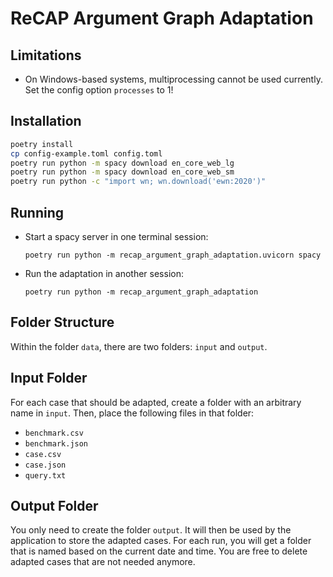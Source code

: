 # ReCAP Argument Graph Adaptation

## Limitations

- On Windows-based systems, multiprocessing cannot be used currently. Set the config option `processes` to 1!

## Installation

```sh
poetry install
cp config-example.toml config.toml
poetry run python -m spacy download en_core_web_lg
poetry run python -m spacy download en_core_web_sm
poetry run python -c "import wn; wn.download('ewn:2020')"
```

## Running

- Start a spacy server in one terminal session:

  ```poetry run python -m recap_argument_graph_adaptation.uvicorn spacy```

- Run the adaptation in another session:

  ```poetry run python -m recap_argument_graph_adaptation```

## Folder Structure

Within the folder `data`, there are two folders: `input` and `output`.

## Input Folder

For each case that should be adapted, create a folder with an arbitrary name in `input`.
Then, place the following files in that folder:

-   `benchmark.csv`
-   `benchmark.json`
-   `case.csv`
-   `case.json`
-   `query.txt`

## Output Folder

You only need to create the folder `output`.
It will then be used by the application to store the adapted cases.
For each run, you will get a folder that is named based on the current date and time.
You are free to delete adapted cases that are not needed anymore.
